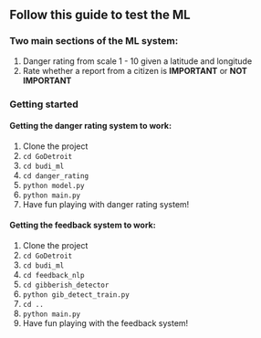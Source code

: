 ## Follow this guide to test the ML

### Two main sections of the ML system:
1. Danger rating from scale 1 - 10 given a latitude and longitude
2. Rate whether a report from a citizen is **IMPORTANT** or **NOT IMPORTANT**

### Getting started
#### Getting the danger rating system to work:
1. Clone the project
2. `cd GoDetroit`
3. `cd budi_ml`
4. `cd danger_rating`
5. `python model.py`
6. `python main.py`
7. Have fun playing with danger rating system!

#### Getting the feedback system to work:
1. Clone the project
2. `cd GoDetroit`
3. `cd budi_ml`
4. `cd feedback_nlp`
5. `cd gibberish_detector`
6. `python gib_detect_train.py`
7. `cd ..`
8. `python main.py`
9. Have fun playing with the feedback system!
